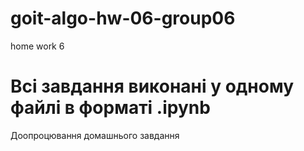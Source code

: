 
# goit-algo-hw-06-group06

home work 6

# Всі завдання виконані у одному файлі в форматі .ipynb

Доопроцювання домашнього завдання